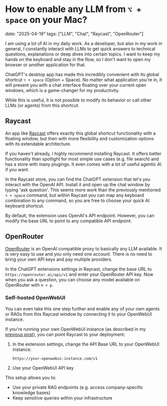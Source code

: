 # How to enable any LLM from `⌥ + space` on your Mac?
date: "2025-04-19"
tags: ["LLM", "Chat", "Raycast", "OpenRouter"]

I am using a lot of AI in my daily work. As a developer, but also in my work in general, I constantly interact with LLMs to get quick answers to technical questions, explanations or deep dives into certain topics. I want to keep my hands on the keyboard and stay in the flow, so I don't want to open my browser or another application for that. 

ChatGPT's desktop app has made this incredibly convenient with its global shortcut `⌥ + space` (Option + Space). No matter what application you're in, it will present you with a chat interface floating over your current open windows, which is a game-changer for my productivity.

While this is useful, it is not possible to modify its behavior or call other LLMs (or agents) from this shortcut.

## Raycast
An app like [Raycast](https://www.raycast.com/) offers exactly this global shortcut functionality with a floating window, but then with more flexibility and customization options with its extendable architecture. 

If you haven't already, I highly recommend installing Raycast. It offers better functionality than spotlight for most simple use cases (e.g. file search) and has a store with many plugings. It even comes with a lot of useful agentic AI if you want.

In the Raycast store, you can find the ChatGPT extension that let's you interact with the OpenAI API. Install it and open up the chat window by typing 'ask question'. This seems more work than the previously mentioned `⌥ + space` command, but within Raycast you can map any keyboard combination to any command, so you are free to choose your quick AI keyboard shortcut.

By default, the extension uses OpenAI's API endpoint. However, you can modify the base URL to point to any compatible API endpoint. 

## OpenRouter
[OpenRouter](https://openrouter.ai/) is an OpenAI compatible proxy to basically any LLM available. It is very easy to use and you only need one account. There is no need to bring your own API keys and pay multiple providers.

In the ChatGPT extensions settings in Raycast, change the base URL to `https://openrouter.ai/api/v1` and enter your OpenRouter API key. Now when you ask a question, you can choose any model available on OpenRouter with `⌘ + p`.

### Self-hosted OpenWebUI
You can even take this one step further and enable any of your own agents or RAGs from this Raycast window by connecting it to your OpenWebUI instance.

If you're running your own OpenWebUI instance (as described in my [previous post](/blog/openwebui)), you can point Raycast to your deployment:

1. In the extension settings, change the API Base URL to your OpenWebUI instance:
   ```
   https://your-openwebui-instance.com/v1
   ```
2. Use your OpenWebUI API key

This setup allows you to:
- Use your private RAG endpoints (e.g. access company-specific knowledge bases)
- Keep sensitive queries within your infrastructure
